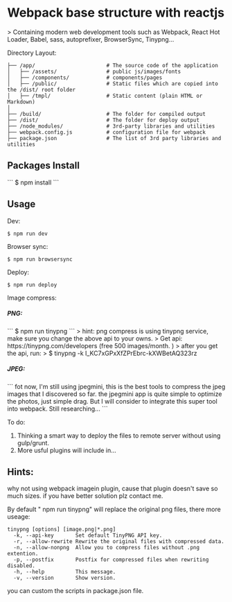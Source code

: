 <h1>Webpack base structure with reactjs</h1>
> Containing modern web development tools such as Webpack, React Hot Loader, Babel, sass, autoprefixer, BrowserSync, Tinypng...

Directory Layout:
```
├── /app/                       # The source code of the application
│   ├── /assets/            	# public js/images/fonts
│   ├── /components/            # components/pages
│   ├── /public/            	# Static files which are copied into the /dist/ root folder
│   ├── /tmpl/               	# Static content (plain HTML or Markdown)
│
├── /build/                     # The folder for compiled output
├── /dist/                      # The folder for deploy output
├── /node_modules/              # 3rd-party libraries and utilities
├── webpack.config.js           # configuration file for webpack
├── package.json                # The list of 3rd party libraries and utilities
```

<h2>Packages Install</h2>
```
$ npm install
```

<h2>Usage</h2>

Dev:
```
$ npm run dev
```
Browser sync:
```
$ npm run browsersync
```
Deploy:
```
$ npm run deploy
```
Image compress:<br>
<h5>PNG:</h5>
```
$ npm run tinypng
```
> hint: png compress is using tinypng service, make sure you change the above api to your owns. 
> Get api: https://tinypng.com/developers (free 500 images/month. )
> after you get the api, run:
> $ tinypng -k I_KC7xGPxXfZPrEbrc-kXWBetAQ323rz 

<h5>JPEG:</h5>
```
fot now, I'm still using jpegmini, this is the best tools to compress the jpeg images that I discovered so far.
the jpegmini app is quite simple to optimize the photos, just simple drag. But I will consider to integrate this super tool into webpack. Still researching...
```


To do:
<ol>
	<li>Thinking a smart way to deploy the files to remote server without using gulp/grunt.</li>
	<li>More usful plugins will include in...</li>
</ol>



<h2>Hints:</h2>
why not using webpack imagein plugin, cause that plugin doesn't save so much sizes. if you have better solution plz contact me.

By default " npm run tinypng" will replace the original png files, there more useage:
```
tinypng [options] [image.png|*.png]
  -k, --api-key       Set default TinyPNG API key.
  -r, --allow-rewrite Rewrite the original files with compressed data.
  -n, --allow-nonpng  Allow you to compress files without .png extention.
  -p, --postfix       Postfix for compressed files when rewriting disabled.
  -h, --help          This message.
  -v, --version       Show version.
```
you can custom the scripts in package.json file.







